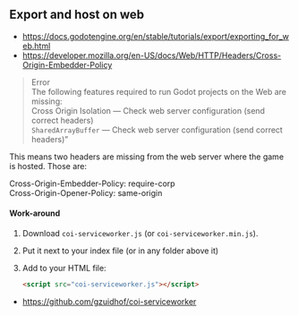 ## Export and host on web

- https://docs.godotengine.org/en/stable/tutorials/export/exporting_for_web.html
- https://developer.mozilla.org/en-US/docs/Web/HTTP/Headers/Cross-Origin-Embedder-Policy

> Error  
> The following features required to run Godot projects on the Web are missing:  
> Cross Origin Isolation — Check web server configuration (send correct headers)  
> `SharedArrayBuffer` — Check web server configuration (send correct headers)”

This means two headers are missing from the web server where the game is hosted. Those are:

Cross-Origin-Embedder-Policy: require-corp   
Cross-Origin-Opener-Policy: same-origin

#### Work-around
1. Download `coi-serviceworker.js` (or `coi-serviceworker.min.js`).
2. Put it next to your index file (or in any folder above it)
3. Add to your HTML file:
    
    ```html
    <script src="coi-serviceworker.js"></script>
    ```

- https://github.com/gzuidhof/coi-serviceworker